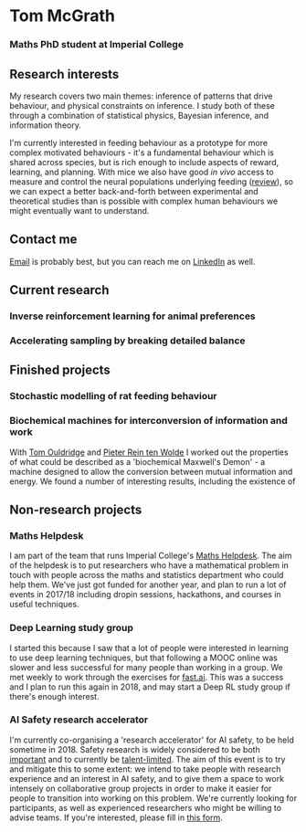 # Tom McGrath
### Maths PhD student at Imperial College

## Research interests
My research covers two main themes: inference of patterns that drive behaviour, and physical constraints on inference. I study both of these through a combination of statistical physics, Bayesian inference, and information theory. 

I'm currently interested in feeding behaviour as a prototype for more complex motivated behaviours - it's a fundamental behaviour which is shared across species, but is rich enough to include aspects of reward, learning, and planning. With mice we also have good _in vivo_ access to measure and control the neural populations underlying feeding ([review](http://www.cell.com/cell-metabolism/abstract/S1550-4131(15)00617-8)), so we can expect a better back-and-forth between experimental and theoretical studies than is possible with complex human behaviours we might eventually want to understand.

## Contact me
[Email](mailto:thomas.m.mcgrath@gmail.com) is probably best, but you can reach me on [LinkedIn](https://www.linkedin.com/in/tom-mcgrath-7337bb151/) as well.

## Current research
### Inverse reinforcement learning for animal preferences


### Accelerating sampling by breaking detailed balance

## Finished projects
### Stochastic modelling of rat feeding behaviour


### Biochemical machines for interconversion of information and work
With [Tom Ouldridge](https://www.imperial.ac.uk/people/t.ouldridge) and [Pieter Rein ten Wolde](https://amolf.nl/research-groups/biochemical-networks) I worked out the properties of what could be described as a 'biochemical Maxwell's Demon' - a machine designed to allow the conversion between mutual information and energy. We found a number of interesting results, including the existence of 

## Non-research projects
### Maths Helpdesk
I am part of the team that runs Imperial College's [Maths Helpdesk](http://mathshelpdesk.ma.ic.ac.uk/). The aim of the helpdesk is to put researchers who have a mathematical problem in touch with people across the maths and statistics department who could help them. We've just got funded for another year, and plan to run a lot of events in 2017/18 including dropin sessions, hackathons, and courses in useful techniques.

### Deep Learning study group
I started this because I saw that a lot of people were interested in learning to use deep learning techniques, but that following a MOOC online was slower and less successful for many people than working in a group. We met weekly to work through the exercises for [fast.ai](course.fast.ai). This was a success and I plan to run this again in 2018, and may start a Deep RL study group if there's enough interest.

### AI Safety research accelerator
I'm currently co-organising a 'research accelerator' for AI safety, to be held sometime in 2018. Safety research is widely considered to be both [important]() and to currently be [talent-limited](). The aim of this event is to try and mitigate this to some extent: we intend to take people with research experience and an interest in AI safety, and to give them a space to work intensely on collaborative group projects in order to make it easier for people to transition into working on this problem. We're currently looking for participants, as well as experienced researchers who might be willing to advise teams. If you're interested, please fill in [this form](https://docs.google.com/forms/d/e/1FAIpQLSfqnmz3WVPPahSp-qCcZ-jbMLbwtfVqt2feHaufxou8jv_vrg/viewform).
